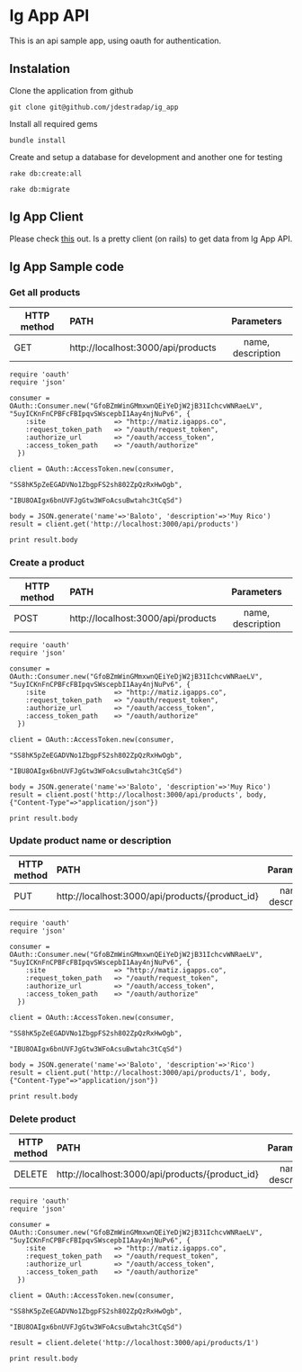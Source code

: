 # Ig App API

This is an api sample app, using oauth for authentication.

## Instalation

Clone the application from github

`git clone git@github.com/jdestradap/ig_app`

Install all required gems

`bundle install`

Create and setup a database for development and another one for testing

`rake db:create:all`

`rake db:migrate`

## Ig App Client

Please check [this](https://github.com/jdestradap/client_ig_app_api) out. Is a pretty client (on rails) to get data from Ig App API.

## Ig App Sample code

### Get all products

| HTTP method | PATH | Parameters |
| ---------- | :--------- | :----------: |
| GET    | http://localhost:3000/api/products       | name, description       |



	require 'oauth'
	require 'json'

	consumer = OAuth::Consumer.new("GfoBZmWinGMmxwnQEiYeDjW2jB31IchcvWNRaeLV", "5uyICKnFnCPBFcFBIpqvSWscepbI1Aay4njNuPv6", {
        :site                 => "http://matiz.igapps.co",
        :request_token_path   => "/oauth/request_token",
        :authorize_url        => "/oauth/access_token",
        :access_token_path    => "/oauth/authorize"
      })

	client = OAuth::AccessToken.new(consumer,
                           			 "SS8hK5pZeEGADVNo1ZbgpFS2sh802ZpQzRxHwOgb",
                           			 "IBU8OAIgx6bnUVFJgGtw3WFoAcsuBwtahc3tCqSd")

	body = JSON.generate('name'=>'Baloto', 'description'=>'Muy Rico')
	result = client.get('http://localhost:3000/api/products')

	print result.body

### Create a product

| HTTP method | PATH | Parameters |
| ---------- | :--------- | :----------: |
| POST    | http://localhost:3000/api/products       | name, description       |



	require 'oauth'
	require 'json'

	consumer = OAuth::Consumer.new("GfoBZmWinGMmxwnQEiYeDjW2jB31IchcvWNRaeLV", "5uyICKnFnCPBFcFBIpqvSWscepbI1Aay4njNuPv6", {
        :site                 => "http://matiz.igapps.co",
        :request_token_path   => "/oauth/request_token",
        :authorize_url        => "/oauth/access_token",
        :access_token_path    => "/oauth/authorize"
      })

	client = OAuth::AccessToken.new(consumer,
                           			 "SS8hK5pZeEGADVNo1ZbgpFS2sh802ZpQzRxHwOgb",
                           			 "IBU8OAIgx6bnUVFJgGtw3WFoAcsuBwtahc3tCqSd")

	body = JSON.generate('name'=>'Baloto', 'description'=>'Muy Rico')
	result = client.post('http://localhost:3000/api/products', body, {"Content-Type"=>"application/json"})

	print result.body


### Update product name or description

| HTTP method | PATH | Parameters |
| ---------- | :--------- | :----------: |
| PUT    | http://localhost:3000/api/products/{product_id}       | name, description       |



	require 'oauth'
	require 'json'

	consumer = OAuth::Consumer.new("GfoBZmWinGMmxwnQEiYeDjW2jB31IchcvWNRaeLV", "5uyICKnFnCPBFcFBIpqvSWscepbI1Aay4njNuPv6", {
        :site                 => "http://matiz.igapps.co",
        :request_token_path   => "/oauth/request_token",
        :authorize_url        => "/oauth/access_token",
        :access_token_path    => "/oauth/authorize"
      })

	client = OAuth::AccessToken.new(consumer,
                           			 "SS8hK5pZeEGADVNo1ZbgpFS2sh802ZpQzRxHwOgb",
                           			 "IBU8OAIgx6bnUVFJgGtw3WFoAcsuBwtahc3tCqSd")

	body = JSON.generate('name'=>'Baloto', 'description'=>'Rico')
	result = client.put('http://localhost:3000/api/products/1', body, {"Content-Type"=>"application/json"})

	print result.body

### Delete product

| HTTP method | PATH | Parameters |
| ---------- | :--------- | :----------: |
| DELETE    | http://localhost:3000/api/products/{product_id}       | name, description       |


	require 'oauth'
	require 'json'

	consumer = OAuth::Consumer.new("GfoBZmWinGMmxwnQEiYeDjW2jB31IchcvWNRaeLV", "5uyICKnFnCPBFcFBIpqvSWscepbI1Aay4njNuPv6", {
        :site                 => "http://matiz.igapps.co",
        :request_token_path   => "/oauth/request_token",
        :authorize_url        => "/oauth/access_token",
        :access_token_path    => "/oauth/authorize"
      })

	client = OAuth::AccessToken.new(consumer,
                           			 "SS8hK5pZeEGADVNo1ZbgpFS2sh802ZpQzRxHwOgb",
                           			 "IBU8OAIgx6bnUVFJgGtw3WFoAcsuBwtahc3tCqSd")

	result = client.delete('http://localhost:3000/api/products/1')

	print result.body
